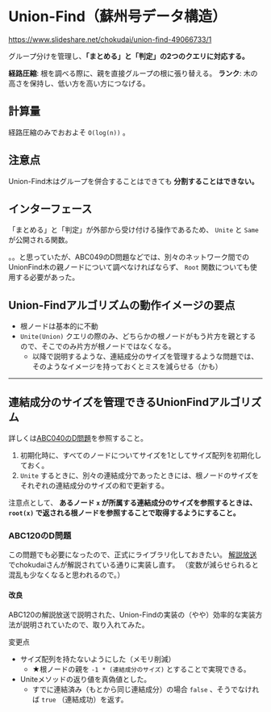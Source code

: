 # Union-Find（蘇州号データ構造）

https://www.slideshare.net/chokudai/union-find-49066733/1

グループ分けを管理し、**「まとめる」と「判定」の2つのクエリに対応する。**

**経路圧縮**: 根を調べる際に、親を直接グループの根に張り替える。
**ランク**: 木の高さを保持し、低い方を高い方につなげる。

## 計算量

経路圧縮のみでおおよそ `O(log(n))` 。

## 注意点

Union-Find木はグループを併合することはできても **分割することはできない。**

## インターフェース

「まとめる」と「判定」が外部から受け付ける操作であるため、
`Unite` と `Same` が公開される関数。

。。と思っていたが、ABC049のD問題などでは、別々のネットワーク間でのUnionFind木の親ノードについて調べなければならず、
`Root` 関数についても使用する必要があった。

## Union-Findアルゴリズムの動作イメージの要点

- 根ノードは基本的に不動
- `Unite(Union)` クエリの際のみ、どちらかの根ノードがもう片方を親とするので、そこでのみ片方が根ノードではなくなる。
  - 以降で説明するような、連結成分のサイズを管理するような問題では、そのようなイメージを持っておくとミスを減らせる（かも）

---

## 連結成分のサイズを管理できるUnionFindアルゴリズム

詳しくは[ABC040のD問題](https://atcoder.jp/contests/abc040/tasks/abc040_d)を参照すること。

1. 初期化時に、すべてのノードについてサイズを1としてサイズ配列を初期化しておく。
2. `Unite` するときに、別々の連結成分であったときには、根ノードのサイズをそれぞれの連結成分のサイズの和で更新する。

注意点として、 **あるノード `x` が所属する連結成分のサイズを参照するときは、 `root(x)` で返される根ノードを参照することで取得するようにすること。**

### ABC120のD問題

この問題でも必要になったので、正式にライブラリ化しておきたい。
[解説放送](https://www.youtube.com/watch?v=zV3Ul2pA2Fw)でchokudaiさんが解説されている通りに実装し直す。
（変数が減らせられると混乱も少なくなると思われるので。）

#### 改良

ABC120の解説放送で説明された、Union-Findの実装の（やや）効率的な実装方法が説明されていたので、取り入れてみた。

変更点

- サイズ配列を持たないようにした（メモリ削減）
  - ★根ノードの親を `-1 * (連結成分のサイズ)` とすることで実現できる。
- Uniteメソッドの返り値を真偽値とした。
  - すでに連結済み（もとから同じ連結成分）の場合 `false` 、そうでなければ `true` （連結成功）を返す。
